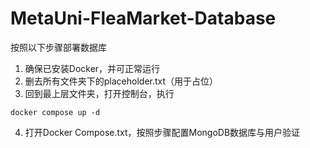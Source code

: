 # MetaUni-FleaMarket-Database
按照以下步骤部署数据库  
1. 确保已安装Docker，并可正常运行
2. 删去所有文件夹下的placeholder.txt（用于占位）
3. 回到最上层文件夹，打开控制台，执行
```
docker compose up -d
```
4. 打开Docker Compose.txt，按照步骤配置MongoDB数据库与用户验证
